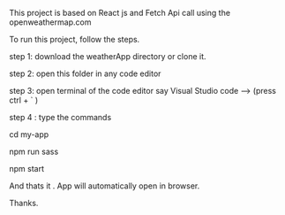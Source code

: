 This project is based on React js and Fetch Api call using the openweathermap.com 

To run this project, follow the steps.

step 1: download the weatherApp directory or clone it.

step 2: open this folder in any code editor

step 3: open terminal of the code editor say Visual Studio code --> (press ctrl + \` )

step 4 : type the commands 

cd my-app

npm run sass

npm start


And thats it . App will automatically open in browser.

Thanks.
